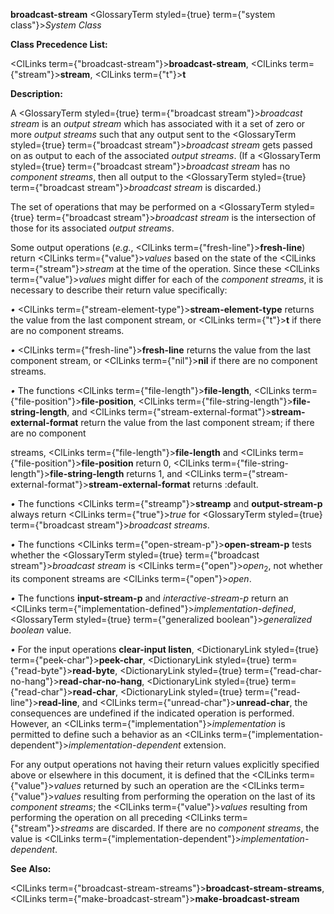 **broadcast-stream** <GlossaryTerm styled={true} term={"system class"}><i>System Class</i></GlossaryTerm> 



**Class Precedence List:** 



<ClLinks  term={"broadcast-stream"}><b>broadcast-stream</b></ClLinks>, <ClLinks  term={"stream"}><b>stream</b></ClLinks>, <ClLinks  term={"t"}><b>t</b></ClLinks> 



**Description:** 



A <GlossaryTerm styled={true} term={"broadcast stream"}><i>broadcast stream</i></GlossaryTerm> is an *output stream* which has associated with it a set of zero or more *output streams* such that any output sent to the <GlossaryTerm styled={true} term={"broadcast stream"}><i>broadcast stream</i></GlossaryTerm> gets passed on as output to each of the associated *output streams*. (If a <GlossaryTerm styled={true} term={"broadcast stream"}><i>broadcast stream</i></GlossaryTerm> has no *component streams*, then all output to the <GlossaryTerm styled={true} term={"broadcast stream"}><i>broadcast stream</i></GlossaryTerm> is discarded.) 



The set of operations that may be performed on a <GlossaryTerm styled={true} term={"broadcast stream"}><i>broadcast stream</i></GlossaryTerm> is the intersection of those for its associated *output streams*. 



Some output operations (*e.g.*, <ClLinks  term={"fresh-line"}><b>fresh-line</b></ClLinks>) return <ClLinks  term={"value"}><i>values</i></ClLinks> based on the state of the <ClLinks  term={"stream"}><i>stream</i></ClLinks> at the time of the operation. Since these <ClLinks  term={"value"}><i>values</i></ClLinks> might differ for each of the *component streams*, it is necessary to describe their return value specifically: 



*•* <ClLinks  term={"stream-element-type"}><b>stream-element-type</b></ClLinks> returns the value from the last component stream, or <ClLinks  term={"t"}><b>t</b></ClLinks> if there are no component streams. 



*•* <ClLinks  term={"fresh-line"}><b>fresh-line</b></ClLinks> returns the value from the last component stream, or <ClLinks  term={"nil"}><b>nil</b></ClLinks> if there are no component streams. 







 



 



*•* The functions <ClLinks  term={"file-length"}><b>file-length</b></ClLinks>, <ClLinks  term={"file-position"}><b>file-position</b></ClLinks>, <ClLinks  term={"file-string-length"}><b>file-string-length</b></ClLinks>, and <ClLinks  term={"stream-external-format"}><b>stream-external-format</b></ClLinks> return the value from the last component stream; if there are no component 



streams, <ClLinks  term={"file-length"}><b>file-length</b></ClLinks> and <ClLinks  term={"file-position"}><b>file-position</b></ClLinks> return 0, <ClLinks  term={"file-string-length"}><b>file-string-length</b></ClLinks> returns 1, and <ClLinks  term={"stream-external-format"}><b>stream-external-format</b></ClLinks> returns :default. 



*•* The functions <ClLinks  term={"streamp"}><b>streamp</b></ClLinks> and **output-stream-p** always return <ClLinks  term={"true"}><i>true</i></ClLinks> for <GlossaryTerm styled={true} term={"broadcast stream"}><i>broadcast streams</i></GlossaryTerm>. 



*•* The functions <ClLinks  term={"open-stream-p"}><b>open-stream-p</b></ClLinks> tests whether the <GlossaryTerm styled={true} term={"broadcast stream"}><i>broadcast stream</i></GlossaryTerm> is <ClLinks  term={"open"}><i>open</i></ClLinks><sub>2</sub>, not whether its component streams are <ClLinks  term={"open"}><i>open</i></ClLinks>. 



*•* The functions **input-stream-p** and *interactive-stream-p* return an <ClLinks  term={"implementation-defined"}><i>implementation-defined</i></ClLinks>, <GlossaryTerm styled={true} term={"generalized boolean"}><i>generalized boolean</i></GlossaryTerm> value. 



*•* For the input operations **clear-input listen**, <DictionaryLink styled={true} term={"peek-char"}><b>peek-char</b></DictionaryLink>, <DictionaryLink styled={true} term={"read-byte"}><b>read-byte</b></DictionaryLink>, <DictionaryLink styled={true} term={"read-char-no-hang"}><b>read-char-no-hang</b></DictionaryLink>, <DictionaryLink styled={true} term={"read-char"}><b>read-char</b></DictionaryLink>, <DictionaryLink styled={true} term={"read-line"}><b>read-line</b></DictionaryLink>, and <ClLinks  term={"unread-char"}><b>unread-char</b></ClLinks>, the consequences are undefined if the indicated operation is performed. However, an <ClLinks  term={"implementation"}><i>implementation</i></ClLinks> is permitted to define such a behavior as an <ClLinks  term={"implementation-dependent"}><i>implementation-dependent</i></ClLinks> extension. 



For any output operations not having their return values explicitly specified above or elsewhere in this document, it is defined that the <ClLinks  term={"value"}><i>values</i></ClLinks> returned by such an operation are the <ClLinks  term={"value"}><i>values</i></ClLinks> resulting from performing the operation on the last of its *component streams*; the <ClLinks  term={"value"}><i>values</i></ClLinks> resulting from performing the operation on all preceding <ClLinks  term={"stream"}><i>streams</i></ClLinks> are discarded. If there are no *component streams*, the value is <ClLinks  term={"implementation-dependent"}><i>implementation-dependent</i></ClLinks>. 



**See Also:** 



<ClLinks  term={"broadcast-stream-streams"}><b>broadcast-stream-streams</b></ClLinks>, <ClLinks  term={"make-broadcast-stream"}><b>make-broadcast-stream</b></ClLinks> 



